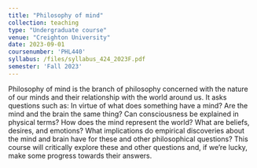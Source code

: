 ```yaml
---
title: "Philosophy of mind"
collection: teaching
type: "Undergraduate course"
venue: "Creighton University"
date: 2023-09-01
coursenumber: 'PHL440'
syllabus: /files/syllabus_424_2023F.pdf
semester: 'Fall 2023'
---
```


Philosophy of mind is the branch of philosophy concerned with the nature of our minds and their relationship with the world around us. It asks questions such as: In virtue of what does something have a mind? Are the mind and the brain the same thing? Can consciousness be explained in physical terms? How does the mind represent the world? What are beliefs, desires, and emotions? What implications do empirical discoveries about the mind and brain have for these and other philosophical questions? This course will critically explore these and other questions and, if we’re lucky, make some progress towards their answers.